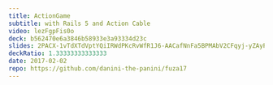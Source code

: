 ```yaml
---
title: ActionGame
subtitle: with Rails 5 and Action Cable
video: lezFgpFis0o
deck: b562470e6a3846b58933e3a93334d23c
slides: 2PACX-1vTdXTdVptYQiIRWdPKcRvWfR1J6-AACafNnFa5BPMAbV2CFqyj-yZAyP3-gkQCAwfN9mkz1LOEfh72_
deckRatio: 1.33333333333333
date: 2017-02-02
repo: https://github.com/danini-the-panini/fuza17
---
```

